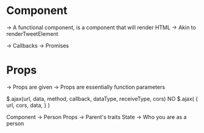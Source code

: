 # Component

-> A functional component, is a component that will render HTML
-> Akin to renderTweetElement

-> Callbacks -> Promises

# Props

-> Props are given
-> Props are essentially function parameters

$.ajax(url, data, method, callback, dataType, receiveType, cors) NO
$.ajax(
  {
    url,
    cors,
    data,
  }
)

Component -> Person
Props -> Parent's traits
State -> Who you are as a person